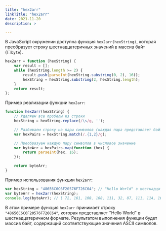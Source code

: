 ```yaml
---
title: "hex2arr"
linkTitle: "hex2arr"
date: 2021-11-20 
description: >

---
```


В JavaScript окружении доступна функция `hex2arr(hexString)`, которая преобразует строку шестнадцатеричных значений в
массив байт (`[]byte`).

```javascript
hex2arr = function (hexString) {
    var result = [];
    while (hexString.length >= 2) {
        result.push(parseInt(hexString.substring(0, 2), 16));
        hexString = hexString.substring(2, hexString.length);
    }
    return result;
};
```

Пример реализации функции `hex2arr`:

```javascript
function hex2arr(hexString) {
    // Удаляем все пробелы из строки
    hexString = hexString.replace(/\s/g, '');

    // Разбиваем строку на пары символов (каждая пара представляет байт)
    var hexPairs = hexString.match(/.{1,2}/g);

    // Преобразуем каждую пару символов в числовое значение
    var byteArr = hexPairs.map(function (hex) {
        return parseInt(hex, 16);
    });

    return byteArr;
}
```

Пример использования функции `hex2arr`:

```javascript
var hexString = "48656C6C6F20576F726C64"; // "Hello World" в шестнадцатеричном формате
var byteArr = hex2arr(hexString);
console.log(byteArr); // [ 72, 101, 108, 108, 111, 32, 87, 111, 114, 108, 100 ]
```

В этом примере функция `hex2arr` принимает строку `"48656C6C6F20576F726C64"`, которая представляет "Hello World" в
шестнадцатеричном формате. Результатом выполнения функции будет массив байт, содержащий соответствующие значения ASCII
символов.
